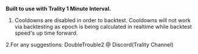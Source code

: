 **Built to use with Trality 1 Minute Interval.**

1. Cooldowns are disabled in order to backtest.
Cooldowns will not work via backtesting as epoch is being calculated in realtime while backtest speed's up time forward.

2.For any suggestions: DoubleTrouble2 @ Discord(Trality Channel)
